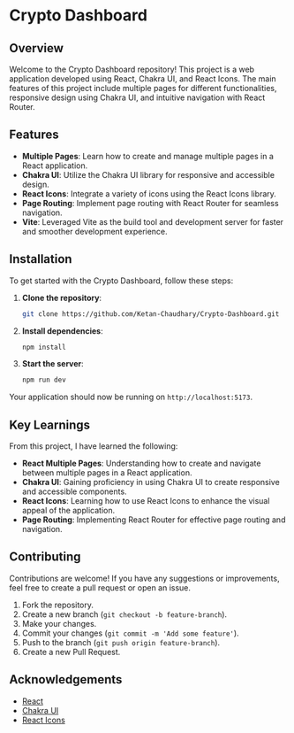 # Crypto Dashboard

## Overview
Welcome to the Crypto Dashboard repository! This project is a web application developed using React, Chakra UI, and React Icons.  The main features of this project include multiple pages for different functionalities, responsive design using Chakra UI, and intuitive navigation with React Router.



## Features
- **Multiple Pages**: Learn how to create and manage multiple pages in a React application.
- **Chakra UI**: Utilize the Chakra UI library for responsive and accessible design.
- **React Icons**: Integrate a variety of icons using the React Icons library.
- **Page Routing**: Implement page routing with React Router for seamless navigation.
- **Vite**: Leveraged Vite as the build tool and development server for faster and smoother development experience.

## Installation
To get started with the Crypto Dashboard, follow these steps:

1. **Clone the repository**:
    ```bash
    git clone https://github.com/Ketan-Chaudhary/Crypto-Dashboard.git
    ```

2. **Install dependencies**:
    ```bash
    npm install
    ```

3. **Start the server**:
    ```bash
    npm run dev
    ```

Your application should now be running on `http://localhost:5173`.


## Key Learnings
From this project, I have learned the following:

- **React Multiple Pages**: Understanding how to create and navigate between multiple pages in a React application.
- **Chakra UI**: Gaining proficiency in using Chakra UI to create responsive and accessible components.
- **React Icons**: Learning how to use React Icons to enhance the visual appeal of the application.
- **Page Routing**: Implementing React Router for effective page routing and navigation.



## Contributing
Contributions are welcome! If you have any suggestions or improvements, feel free to create a pull request or open an issue.

1. Fork the repository.
2. Create a new branch (`git checkout -b feature-branch`).
3. Make your changes.
4. Commit your changes (`git commit -m 'Add some feature'`).
5. Push to the branch (`git push origin feature-branch`).
6. Create a new Pull Request.



## Acknowledgements
- [React](https://reactjs.org/)
- [Chakra UI](https://chakra-ui.com/)
- [React Icons](https://react-icons.github.io/react-icons/)

